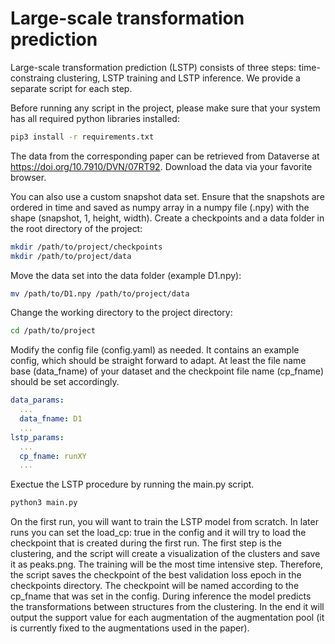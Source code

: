# Large-scale transformation prediction
Large-scale transformation prediction (LSTP) consists of three steps: time-constraing clustering, LSTP training and LSTP inference. We provide a separate script for each step.

Before running any script in the project, please make sure that your system has all required python libraries installed:

```bash
pip3 install -r requirements.txt
```

The data from the corresponding paper can be retrieved from Dataverse at https://doi.org/10.7910/DVN/07RT92. Download the data via your favorite browser.

You can also use a custom snapshot data set. Ensure that the snapshots are ordered in time and saved as numpy array in a numpy file (.npy) with the shape (snapshot, 1, height, width). Create a checkpoints and a data folder in the root directory of the project:

```bash
mkdir /path/to/project/checkpoints
mkdir /path/to/project/data
```

Move the data set into the data folder (example D1.npy):
```bash
mv /path/to/D1.npy /path/to/project/data
```

Change the working directory to the project directory:

```bash
cd /path/to/project
```

Modify the config file (config.yaml) as needed. It contains an example config, which should be straight forward to adapt. At least the file name base (data_fname) of your dataset and the checkpoint file name (cp_fname) should be set accordingly.

```yaml
data_params:
  ...
  data_fname: D1
  ...
lstp_params:
  ...
  cp_fname: runXY
  ...
```

Exectue the LSTP procedure by running the main.py script.

```bash
python3 main.py
```

On the first run, you will want to train the LSTP model from scratch. In later runs you can set the load_cp: true in the config and it will try to load the checkpoint that is created during the first run.
The first step is the clustering, and the script will create a visualization of the clusters and save it as peaks.png.
The training will be the most time intensive step. Therefore, the script saves the checkpoint of the best validation loss epoch in the checkpoints directory. The checkpoint will be named according to the cp_fname that was set in the config.
During inference the model predicts the transformations between structures from the clustering. In the end it will output the support value for each augmentation of the augmentation pool (it is currently fixed to the augmentations used in the paper).
